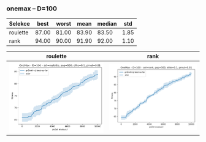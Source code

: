 ### onemax – D=100

| Selekce | best | worst | mean | median | std |
|---------|------|-------|------|--------|-----|
| roulette | 87.00 | 81.00 | 83.90 | 83.50 | 1.85 |
| rank | 94.00 | 90.00 | 91.90 | 92.00 | 1.10 |

| roulette | rank |
| --- | --- |
| ![roulette](roulette.png) | ![rank](rank.png) |
